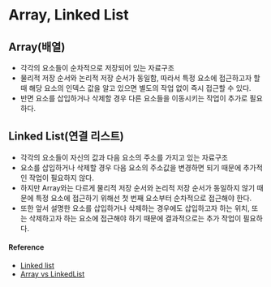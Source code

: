 # Array, Linked List
## Array(배열)
- 각각의 요소들이 순차적으로 저장되어 있는 자료구조
- 물리적 저장 순서와 논리적 저장 순서가 동일함, 따라서 특정 요소에 접근하고자 할 때 해당 요소의 인덱스 값을 알고 있으면 별도의 작업 없이 즉시 접근할 수 있다.
- 반면 요소를 삽입하거나 삭제할 경우 다른 요소들을 이동시키는 작업이 추가로 필요하다.

## Linked List(연결 리스트)
- 각각의 요소들이 자신의 값과 다음 요소의 주소를 가지고 있는 자료구조
- 요소를 삽입하거나 삭제할 경우 다음 요소의 주소값을 변경하면 되기 때문에 추가적인 작업이 필요하지 않다.
- 하지만 Array와는 다르게 물리적 저장 순서와 논리적 저장 순서가 동일하지 않기 때문에 특정 요소에 접근하기 위해선 첫 번째 요소부터 순차적으로 접근해야 한다.
- 또한 앞서 설명한 요소를 삽입하거나 삭제하는 경우에도 삽입하고자 하는 위치, 또는 삭제하고자 하는 요소에 접근해야 하기 때문에 결과적으로는 추가 작업이 필요하다.

#### Reference
* [Linked list](https://opentutorials.org/module/1335/8821)
* [Array vs LinkedList](https://k39335.tistory.com/14)
